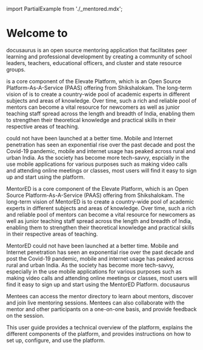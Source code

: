import PartialExample from './_mentored.mdx';

# Welcome to <PartialExample mentored />

docusaurus
<PartialExample mentored /> is an open source mentoring application that facilitates peer learning and professional development by creating a community of school leaders, teachers, educational officers, and cluster and state resource groups.

>  

<PartialExample mentored /> is a core component of the Elevate Platform, which is an Open Source Platform-As-A-Service (PAAS) offering from Shikshalokam. The long-term vision of <PartialExample mentored /> is to create a country-wide pool of academic experts in different subjects and areas of knowledge. Over time, such a rich and reliable pool of mentors can become a vital resource for newcomers as well as junior teaching staff spread across the length and breadth of India, enabling them to strengthen their theoretical knowledge and practical skills in their respective areas of teaching.  

> 

<PartialExample mentored /> could not have been launched at a better time. Mobile and Internet penetration has seen an exponential rise over the past decade and post the Covid-19 pandemic, mobile and internet usage has peaked across rural and urban India. As the society has become more tech-savvy, espcially in the use mobile applications for various purposes such as making video calls and attending online meetings or classes, most users will find it easy to sign up and start using the <PartialExample mentored /> platform. 

>

MentorED is a core component of the Elevate Platform, which is an Open Source Platform-As-A-Service (PAAS) offering from Shikshalokam. The long-term vision of MentorED is to create a country-wide pool of academic experts in different subjects and areas of knowledge. Over time, such a rich and reliable pool of mentors can become a vital resource for newcomers as well as junior teaching staff spread across the length and breadth of India, enabling them to strengthen their theoretical knowledge and practical skills in their respective areas of teaching.

MentorED could not have been launched at a better time. Mobile and Internet penetration has seen an exponential rise over the past decade and post the Covid-19 pandemic, mobile and internet usage has peaked across rural and urban India. As the society has become more tech-savvy, especially in the use mobile applications for various purposes such as making video calls and attending online meetings or classes, most users will find it easy to sign up and start using the MentorED Platform. 
docusaurus

Mentees can access the mentor directory to learn about mentors, discover and join live mentoring sessions. Mentees can also collaborate with the mentor and other participants on a one-on-one basis, and provide feedback on the session.

>

This user guide provides a technical overview of the <PartialExample mentored /> platform, explains the different components of the platform, and provides  instructions on how to set up, configure, and use the platform.